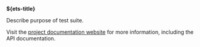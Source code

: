 __${ets-title}__

Describe purpose of test suite.

Visit the [project documentation website](http://opengeospatial.github.io/${artifactId}/) 
for more information, including the API documentation.
